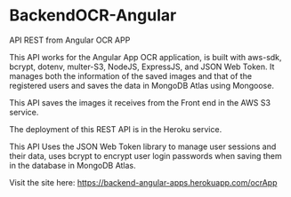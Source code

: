 # BackendOCR-Angular
API REST from Angular OCR APP

This API works for the Angular App OCR application, is built with aws-sdk, bcrypt, dotenv, multer-S3, NodeJS, ExpressJS, and JSON Web Token. It manages both the information of the saved images and that of the registered users and saves the data in MongoDB Atlas using Mongoose.

This API saves the images it receives from the Front end in the AWS S3 service.

The deployment of this REST API is in the Heroku service.

This API Uses the JSON Web Token library to manage user sessions and their data, uses bcrypt to encrypt user login passwords when saving them in the database in MongoDB Atlas.

Visit the site here: https://backend-angular-apps.herokuapp.com/ocrApp